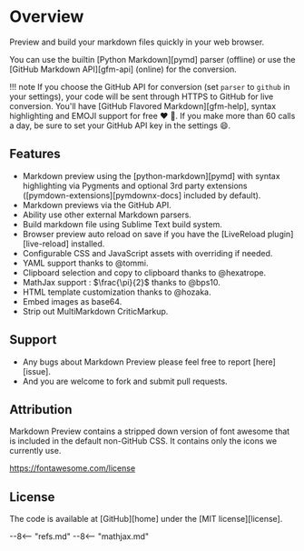 # Overview

Preview and build your markdown files quickly in your web browser.

You can use the builtin [Python Markdown][pymd] parser (offline) or use the [GitHub Markdown API][gfm-api] (online) for the conversion.

!!! note
    If you choose the GitHub API for conversion (set `parser` to `github` in your settings), your code will be sent through HTTPS to GitHub for live conversion. You'll have [GitHub Flavored Markdown][gfm-help], syntax highlighting and EMOJI support for free :heart: :gift:. If you make more than 60 calls a day, be sure to set your GitHub API key in the settings :smile:.

## Features

- Markdown preview using the [python-markdown][pymd] with syntax highlighting via Pygments and optional 3rd party extensions ([pymdown-extensions][pymdownx-docs] included by default).
- Markdown previews via the GitHub API.
- Ability use other external Markdown parsers.
- Build markdown file using Sublime Text build system.
- Browser preview auto reload on save if you have the [LiveReload plugin][live-reload] installed.
- Configurable CSS and JavaScript assets with overriding if needed.
- YAML support thanks to @tommi.
- Clipboard selection and copy to clipboard thanks to @hexatrope.
- MathJax support : $\frac{\pi}{2}$ thanks to @bps10.
- HTML template customization thanks to @hozaka.
- Embed images as base64.
- Strip out MultiMarkdown CriticMarkup.

## Support

- Any bugs about Markdown Preview please feel free to report [here][issue].
- And you are welcome to fork and submit pull requests.

## Attribution

Markdown Preview contains a stripped down version of font awesome that is included in the default non-GitHub CSS.  It contains only the icons we currently use.

https://fontawesome.com/license

## License

The code is available at [GitHub][home] under the [MIT license][license].

--8<-- "refs.md"
--8<-- "mathjax.md"
